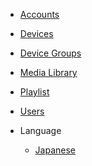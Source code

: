 <!-- - [Home](/) -->

- [Accounts](/accounts.md)
- [Devices](/devices.md)
- [Device Groups](/device_groups.md)
- [Media Library](/media_library.md)
- [Playlist](/playlist.md)
- [Users](/users.md)

- Language
  - [Japanese](jp/)
